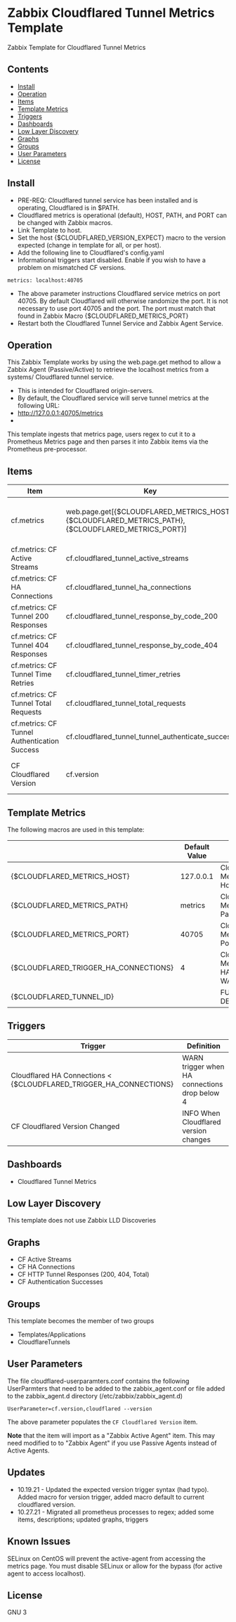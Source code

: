# Zabbix Cloudflared Tunnel Metrics Template
Zabbix Template for Cloudflared Tunnel Metrics

## Contents

<!-- Start Document Outline -->

* [Install](#install)
* [Operation](#operation)
* [Items](#items)
* [Template Metrics](#template-metrics)
* [Triggers](#triggers)
* [Dashboards](#dashboards)
* [Low Layer Discovery](#low-layer-discovery)
* [Graphs](#graphs)
* [Groups](#groups)
* [User Parameters](#user-parameters)
* [License](#license)

<!-- End Document Outline -->

## Install
- PRE-REQ: Cloudflared tunnel service has been installed and is operating, Cloudflared is in $PATH.
- Cloudflared metrics is operational (default), HOST, PATH, and PORT can be changed with Zabbix macros.
- Link Template to host.
- Set the host {$CLOUDFLARED_VERSION_EXPECT} macro to the version expected (change in template for all, or per host).
- Add the following line to Cloudflared's config.yaml  
- Informational triggers start disabled.  Enable if you wish to have a problem on mismatched CF versions.
```
metrics: localhost:40705
```
- The above parameter instructions Cloudflared service metrics on port 40705.  By default Cloudflared will otherwise randomize the port.  It is not necessary to use port 40705 and the port.  The port must match that found in Zabbix Macro {$CLOUDFLARED_METRICS_PORT}
- Restart both the Cloudflared Tunnel Service and Zabbix Agent Service.

## Operation
This Zabbix Template works by using the web.page.get method to allow a Zabbix Agent (Passive/Active) to retrieve the localhost metrics from a systems/ Cloudflared tunnel service.

- This is intended for Cloudflared origin-servers.
- By default, the Cloudflared service will serve tunnel metrics at the following URL: 
- http://127.0.0.1:40705/metrics
-

This template ingests that metrics page, users regex to cut it to a Prometheus Metrics page and then parses it into Zabbix items via the Prometheus pre-processor.

## Items 
| Item                                         | Key                                                                                               | Definition                                                    |
|----------------------------------------------|---------------------------------------------------------------------------------------------------|-------------------------------------------------------------|
| cf.metrics                                   | web.page.get[{$CLOUDFLARED_METRICS_HOST},{$CLOUDFLARED_METRICS_PATH},{$CLOUDFLARED_METRICS_PORT}] | Master key for for metrics from cloudflared metrics service |
| cf.metrics: CF Active Streams                | cf.cloudflared_tunnel_active_streams                                                              | Number of Active Atreams                                    |
| cf.metrics: CF HA Connections                | cf.cloudflared_tunnel_ha_connections                                                              | Number of HA Connections                                    |
| cf.metrics: CF Tunnel 200 Responses          | cf.cloudflared_tunnel_response_by_code_200                                                        | Number of HTTP 200 Responses                                |
| cf.metrics: CF Tunnel 404 Responses          | cf.cloudflared_tunnel_response_by_code_404                                                        | Number of HTTP 404 Responses                                |
| cf.metrics: CF Tunnel Time Retries           | cf.cloudflared_tunnel_timer_retries                                                               | Number of HTTP Timer Retries                                |
| cf.metrics: CF Tunnel Total Requests         | cf.cloudflared_tunnel_total_requests                                                              | Number of total requests                                    |
| cf.metrics: CF Tunnel Authentication Success | cf.cloudflared_tunnel_tunnel_authenticate_success                                                 | Number of Successful tunnel Authentications                 |
| CF Cloudflared Version                       | cf.version                                                                                        | Cloudflared Version running by $PATH                        |


## Template Metrics
The following macros are used in this template:

|                                       | Default Value | Definition                                     |
|---------------------------------------|---------------|------------------------------------------------|
| {$CLOUDFLARED_METRICS_HOST}           | 127.0.0.1     | CloduflareD Metrics Tunnel Host                |
| {$CLOUDFLARED_METRICS_PATH}           | metrics       | CloduflareD Metrics Tunnel Path                |
| {$CLOUDFLARED_METRICS_PORT}           | 40705         | CloduflareD Metrics Tunnel Port                |
| {$CLOUDFLARED_TRIGGER_HA_CONNECTIONS} | 4             | CloduflareD Metrics Trigger HA Connection WARN |
| {$CLOUDFLARED_TUNNEL_ID}              |               | FUTURE DEVELOPMENT                             |

## Triggers
| Trigger                                                           | Definition                                    |
|-------------------------------------------------------------------|-----------------------------------------------|
| Cloudflared HA Connections < {$CLOUDFLARED_TRIGGER_HA_CONNECTIONS} | WARN trigger when HA connections drop below 4 |
| CF Cloudflared Version Changed                                    | INFO When Cloudflared version changes         |

## Dashboards
- Cloudflared Tunnel Metrics

## Low Layer Discovery
This template does not use Zabbix LLD Discoveries

## Graphs

- CF Active Streams
- CF HA Connections 
- CF HTTP Tunnel Responses (200, 404, Total)
- CF Authentication Successes

## Groups
This template becomes the member of two groups
 - Templates/Applications
 - CloudflareTunnels

 
## User Parameters

The file cloudflared-userparamters.conf contains the following UserParmters that need to be added to the zabbix_agent.conf or file added to the zabbix_agent.d directory (/etc/zabbix/zabbix_agent.d)
```
UserParameter=cf.version,cloudflared --version 
```
The above parameter populates the `CF Cloudflared Version` item.  

**Note** that the item will import as a "Zabbix Active Agent" item.  This may need modified to to "Zabbix Agent" if you use Passive Agents instead of Active Agents.

## Updates
- 10.19.21 - Updated the expected version trigger syntax (had typo).  Added macro for version trigger, added macro default to current cloudflared version.
- 10.27.21 - Migrated all prometheus processes to regex; added some items, descriptions; updated graphs, triggers

## Known Issues 
SELinux on CentOS will prevent the active-agent from accessing the metrics page.  You must disable SELinux or allow for the bypass (for active agent to access localhost).

## License 
GNU 3

